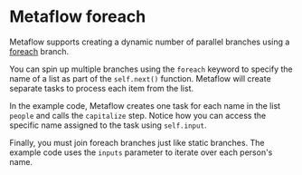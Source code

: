 # Metaflow foreach

Metaflow supports creating a dynamic number of parallel branches using a [foreach](https://docs.metaflow.org/metaflow/basics#foreach) branch. 

You can spin up multiple branches using the `foreach` keyword to specify the name of a list as part of the `self.next()` function. Metaflow will create separate tasks to process each item from the list.

In the example code, Metaflow creates one task for each name in the list `people` and calls the `capitalize` step. Notice how you can access the specific name assigned to the task using `self.input`.

Finally, you must join foreach branches just like static branches. The example code uses the `inputs` parameter to iterate over each person's name.

